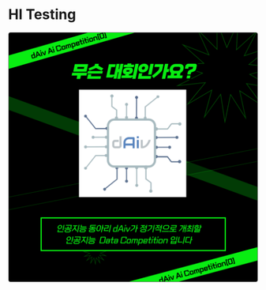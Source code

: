 <title>dAiv - 다이브 소개 페이지</title>
<link rel="shortcut icon" href="/dist/res/image/favicon.ico">

<!-- Bootstrap Assets -->
<script src="/cdn/bootstrap/5.3.2/dist/js/bootstrap.bundle.min.js" crossorigin="anonymous"></script>
<link href="/cdn/bootstrap/5.3.2/dist/css/bootstrap.min.css" rel="stylesheet" crossorigin="anonymous">

<!-- AOS Assets -->
<script src="/cdn/aos/2.3.1/dist/aos.js" crossorigin="anonymous"></script>
<link href="/cdn/aos/2.3.1/dist/aos.css" rel="stylesheet">

<!-- Style Setting -->
<link href="/dist/res/css/font.css" rel="stylesheet">
<link href="/dist/res/css/style.css" rel="stylesheet">
<link href="/dist/res/css/color.css" rel="stylesheet">

<!-- Load Js Library -->
<script type="text/javascript" src="/cdn/brython/3.11.3/brython.js" crossorigin="anonymous"></script>
<script type="text/javascript" src="/cdn/brython/3.11.3/brython_stdlib.js" crossorigin="anonymous"></script>
<script type="text/javascript" src="/cdn/isotope/3.0.5/dist/isotope.pkgd.min.js" crossorigin="anonymous"></script>

<!-- Page Scripting -->
<script type="text/python" src="/dist/src/common/main.py"></script>
<script type="text/python">
    from browser import document, window
    console = window.console
    pyprint = print
    print = console.log

    for element in document.getElementsByTagName("H1"):
        if ".github.io" in element.innerHTML:
            element.parentNode.removeChild(element)
</script>
<link href="/dist/src/main/index/index.css" rel="stylesheet">



# HI Testing


<img src="/dist/res/image/index/programs/ai_contest1.png" style="border: 1px solid grey; border-radius: 4px"/>
